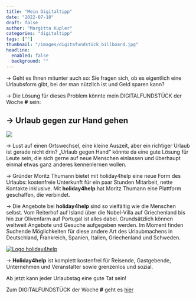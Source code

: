 ```yaml
---
title: "Mein Digitaltipp"
date: "2022-07-18"
draft: false
author: "Margitta Kupler"
categories: "digitaltipp"
tags: [""]
thumbnail: "/images/digitafundstück_billboard.jpg"
headline:
  enabled: false
  background: ""
---
```


→ Geht es Ihnen mitunter auch so: Sie fragen sich, ob es eigentlich eine
Urlaubsform gibt, bei der man nützlich ist und Geld sparen kann?

→ Die Lösung für dieses Problem könnte mein DIGITALFUNDSTÜCK der Woche **#**
sein:

## → Urlaub gegen zur Hand gehen

<!--more-->


![](/images/digitafundstück_häuserwand.jpg)

→ Lust auf einen Ortswechsel, eine kleine Auszeit, aber ein richtiger Urlaub
ist gerade nicht drin? „Urlaub gegen Hand“ könnte da eine gute Lösung für
Leute sein, die sich gerne auf neue Menschen einlassen und überhaupt einmal
etwas ganz anderes kennenlernen wollen.

→ Gründer Moritz Thumann bietet mit holiday4help eine neue Form des Urlaubs:
kostenfreie Unterkunft für ein paar Stunden Mitarbeit, nette Kontakte
inklusive. Mit **holiday4help** hat Moritz Thumann eine Plattform geschaffen,
die verbindet.

→ Die Angebote bei **holiday4help** sind so vielfältig wie die Menschen
selbst. Vom Reiterhof auf Island über die Nobel-Villa auf Griechenland bis hin
zur Olivenfarm auf Portugal ist alles dabei. Grundsätzlich können weltweit
Angebote und Gesuche aufgegeben werden. Im Moment finden Suchende
Möglichkeiten für diese andere Art des Urlaubmachens in Deutschland,
Frankreich, Spanien, Italien, Griechenland und Schweden.

[![Logo holiday4help](https://holiday4help.com/wp-content/uploads/2019/11/holiday4help-logo.png)](https://holiday4help.com/)

→ **Holiday4help** ist komplett kostenfrei für Reisende, Gastgebende,
Unternehmen und Veranstalter sowie grenzenlos und sozial.

Ab jetzt kann jeder Urlaubstag eine gute Tat sein!

Zum DIGITALFUNDSTÜCK der Woche **#** geht es [hier](https://holiday4help.com/)

